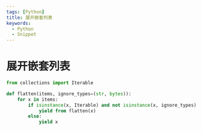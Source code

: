 ```yaml
---
tags: [Python]
title: 展开嵌套列表
keywords:
  - Python
  - Snippet
---
```


# 展开嵌套列表

```python showLineNumbers title="flatten"
from collections import Iterable

def flatten(items, ignore_types=(str, bytes)):
    for x in items:
        if isinstance(x, Iterable) and not isinstance(x, ignore_types):
            yield from flatten(x)
        else:
            yield x
```

